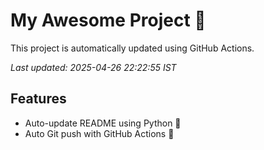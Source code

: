 # My Awesome Project 🚀

This project is automatically updated using GitHub Actions.

_Last updated: 2025-04-26 22:22:55 IST_

## Features
- Auto-update README using Python 🐍
- Auto Git push with GitHub Actions 🤖
